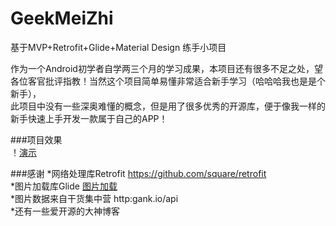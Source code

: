 # GeekMeiZhi
基于MVP+Retrofit+Glide+Material Design 练手小项目

作为一个Android初学者自学两三个月的学习成果，本项目还有很多不足之处，望各位客官批评指教！当然这个项目简单易懂非常适合新手学习（哈哈哈我也是是个新手），  
此项目中没有一些深奥难懂的概念，但是用了很多优秀的开源库，便于像我一样的新手快速上手开发一款属于自己的APP！

###项目效果  
！[演示](https://github.com/kingdom7594/GeekMeiZhi/blob/master/MeiZhi_%25d.gif)








###感谢
*网络处理库Retrofit https://github.com/square/retrofit  
*图片加载库Glide [图片加载](https://github.com/bumptech/glide)   
*图片数据来自干货集中营 http:gank.io/api   
*还有一些爱开源的大神博客
  
 

